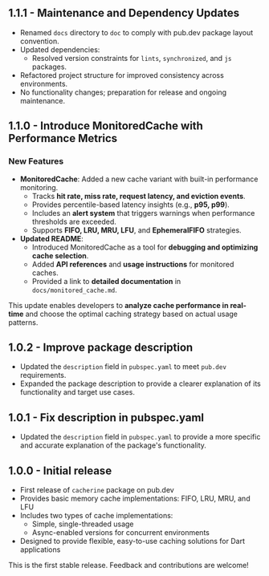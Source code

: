 ## 1.1.1 - Maintenance and Dependency Updates

- Renamed `docs` directory to `doc` to comply with pub.dev package layout convention.
- Updated dependencies:
  - Resolved version constraints for `lints`, `synchronized`, and `js` packages.
- Refactored project structure for improved consistency across environments.
- No functionality changes; preparation for release and ongoing maintenance.

## 1.1.0 - Introduce MonitoredCache with Performance Metrics

### New Features

- **MonitoredCache**: Added a new cache variant with built-in performance monitoring.
  - Tracks **hit rate, miss rate, request latency, and eviction events**.
  - Provides percentile-based latency insights (e.g., **p95, p99**).
  - Includes an **alert system** that triggers warnings when performance thresholds are exceeded.
  - Supports **FIFO, LRU, MRU, LFU**, and **EphemeralFIFO** strategies.
- **Updated README**:
  - Introduced MonitoredCache as a tool for **debugging and optimizing cache selection**.
  - Added **API references** and **usage instructions** for monitored caches.
  - Provided a link to **detailed documentation** in `docs/monitored_cache.md`.

This update enables developers to **analyze cache performance in real-time** and choose the optimal caching strategy based on actual usage patterns.

## 1.0.2 - Improve package description

- Updated the `description` field in `pubspec.yaml` to meet `pub.dev` requirements.
- Expanded the package description to provide a clearer explanation of its functionality and target use cases.

## 1.0.1 - Fix description in pubspec.yaml

- Updated the `description` field in `pubspec.yaml` to provide a more specific and accurate explanation of the package's functionality.

## 1.0.0 - Initial release

- First release of `cacherine` package on pub.dev
- Provides basic memory cache implementations: FIFO, LRU, MRU, and LFU
- Includes two types of cache implementations:
  - Simple, single-threaded usage
  - Async-enabled versions for concurrent environments
- Designed to provide flexible, easy-to-use caching solutions for Dart applications

This is the first stable release. Feedback and contributions are welcome!
